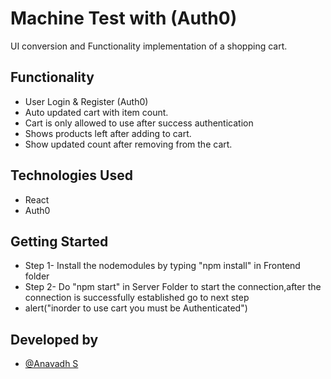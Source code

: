 
# Machine Test with (Auth0) 

UI conversion and Functionality implementation of a shopping cart.

## Functionality

 - User Login & Register (Auth0)
 - Auto updated cart with item count.
 - Cart is only allowed to use after success authentication
 - Shows products left after adding to cart.
 - Show updated count after removing from the cart. 


## Technologies Used

- React
- Auth0

## Getting Started

- Step 1- Install the nodemodules by typing "npm install" in Frontend folder
- Step 2- Do "npm start" in Server Folder to start the connection,after the connection is successfully established go to next step
- alert("inorder to use cart you must be Authenticated")


## Developed by

- [@Anavadh S](https://github.com/ANAVADH)

